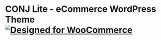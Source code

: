 # CONJ Lite - eCommerce WordPress Theme [![Designed for WooCommerce](https://img.shields.io/badge/Designed%20for-WooCommerce-9a6b95.svg)](https://www.conj.ws/)
